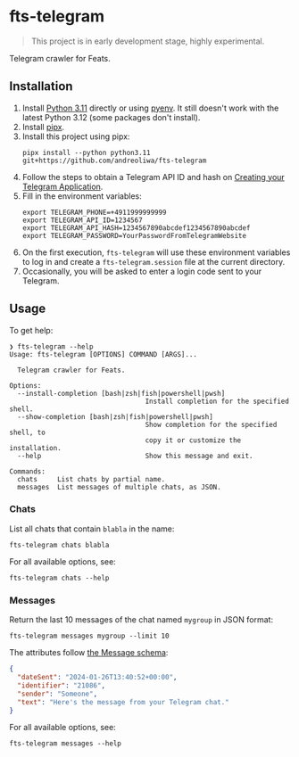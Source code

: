 # fts-telegram

> This project is in early development stage, highly experimental.

Telegram crawler for Feats.

## Installation

1. Install [Python 3.11](https://www.python.org/downloads/release/python-3117/) directly or using [pyenv](https://github.com/pyenv/pyenv).
   It still doesn't work with the latest Python 3.12 (some packages don't install).
2. Install [pipx](https://github.com/pypa/pipx).
3. Install this project using pipx:
    ```shell
    pipx install --python python3.11 git+https://github.com/andreoliwa/fts-telegram
   ```
4. Follow the steps to obtain a Telegram API ID and hash on [Creating your Telegram Application](https://core.telegram.org/api/obtaining_api_id).
5. Fill in the environment variables:
    ```shell
    export TELEGRAM_PHONE=+4911999999999
    export TELEGRAM_API_ID=1234567
    export TELEGRAM_API_HASH=1234567890abcdef1234567890abcdef
    export TELEGRAM_PASSWORD=YourPasswordFromTelegramWebsite
    ```
6. On the first execution, `fts-telegram` will use these environment variables to log in and create a `fts-telegram.session` file at the current directory.
7. Occasionally, you will be asked to enter a login code sent to your Telegram.

## Usage

To get help:

```shell
❯ fts-telegram --help
Usage: fts-telegram [OPTIONS] COMMAND [ARGS]...

  Telegram crawler for Feats.

Options:
  --install-completion [bash|zsh|fish|powershell|pwsh]
                                  Install completion for the specified shell.
  --show-completion [bash|zsh|fish|powershell|pwsh]
                                  Show completion for the specified shell, to
                                  copy it or customize the installation.
  --help                          Show this message and exit.

Commands:
  chats     List chats by partial name.
  messages  List messages of multiple chats, as JSON.
```

### Chats

List all chats that contain `blabla` in the name:

```shell
fts-telegram chats blabla
```

For all available options, see:

```shell
fts-telegram chats --help
```

### Messages

Return the last 10 messages of the chat named `mygroup` in JSON format:

```shell
fts-telegram messages mygroup --limit 10
```

The attributes follow [the Message schema](https://schema.org/Message):

```json
{
  "dateSent": "2024-01-26T13:40:52+00:00",
  "identifier": "21086",
  "sender": "Someone",
  "text": "Here's the message from your Telegram chat."
}
```

For all available options, see:

```shell
fts-telegram messages --help
```
